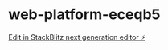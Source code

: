 # web-platform-eceqb5

[Edit in StackBlitz next generation editor ⚡️](https://stackblitz.com/~/github.com/leelapji/web-platform-eceqb5)